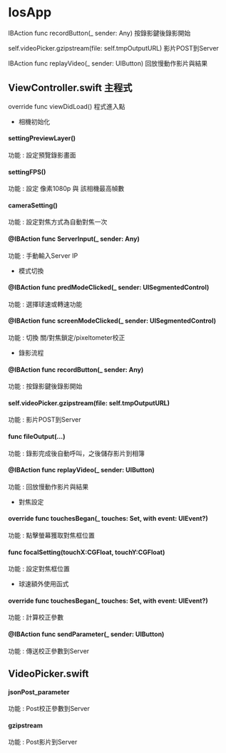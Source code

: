 # IosApp
IBAction func recordButton(_ sender: Any)            按錄影鍵後錄影開始

self.videoPicker.gzipstream(file: self.tmpOutputURL) 影片POST到Server

IBAction func replayVideo(_ sender: UIButton)        回放慢動作影片與結果

## ViewController.swift 主程式
override func viewDidLoad() 程式進入點

* 相機初始化 
#### settingPreviewLayer()
功能 : 設定預覽錄影畫面

#### settingFPS()
功能 : 設定 像素1080p 與 該相機最高幀數

#### cameraSetting()
功能 : 設定對焦方式為自動對焦一次

#### @IBAction func ServerInput(_ sender: Any)
功能 : 手動輸入Server IP


* 模式切換
#### @IBAction func predModeClicked(_ sender: UISegmentedControl) 
功能 : 選擇球速或轉速功能 

#### @IBAction func screenModeClicked(_ sender: UISegmentedControl) 
功能 : 切換 關/對焦鎖定/pixeltometer校正

* 錄影流程

#### @IBAction func recordButton(_ sender: Any)  
功能 : 按錄影鍵後錄影開始
#### self.videoPicker.gzipstream(file: self.tmpOutputURL)
功能 : 影片POST到Server
#### func fileOutput(...)
功能 : 錄影完成後自動呼叫，之後儲存影片到相簿
#### @IBAction func replayVideo(_ sender: UIButton)
功能 : 回放慢動作影片與結果

* 對焦設定

#### override func touchesBegan(_ touches: Set<UITouch>, with event: UIEvent?)
功能 : 點擊螢幕獲取對焦框位置
#### func focalSetting(touchX:CGFloat, touchY:CGFloat)
功能 : 設定對焦框位置
  
* 球速額外使用函式
  
#### override func touchesBegan(_ touches: Set<UITouch>, with event: UIEvent?)
功能 : 計算校正參數
#### @IBAction func sendParameter(_ sender: UIButton) 
功能 : 傳送校正參數到Server
  
## VideoPicker.swift

#### jsonPost_parameter
功能 : Post校正參數到Server
#### gzipstream
功能 : Post影片到Server  
